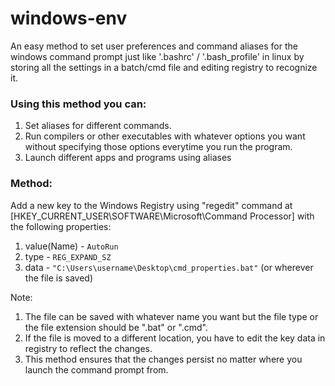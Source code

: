 # windows-env
An easy method to set user preferences and command aliases for the windows command prompt just like '.bashrc' / '.bash_profile' in linux by storing all the settings in a batch/cmd file and editing registry to recognize it.

### Using this method you can:

1. Set aliases for different commands.
2. Run compilers or other executables with whatever options you want without specifying those options everytime you run the program.
3. Launch different apps and programs using aliases

### Method:

Add a new key to the Windows Registry using "regedit" command at [HKEY_CURRENT_USER\SOFTWARE\Microsoft\Command Processor\] with the following properties:

1. value(Name) - `AutoRun`
2. type - `REG_EXPAND_SZ`
3. data - `"C:\Users\username\Desktop\cmd_properties.bat"`	(or wherever the file is saved)


Note:

1. The file can be saved with whatever name you want but the file type or the file extension should be ".bat" or ".cmd".
2. If the file is moved to a different location, you have to edit the key data in registry to reflect the changes.
3. This method ensures that the changes persist no matter where you launch the command prompt from.
